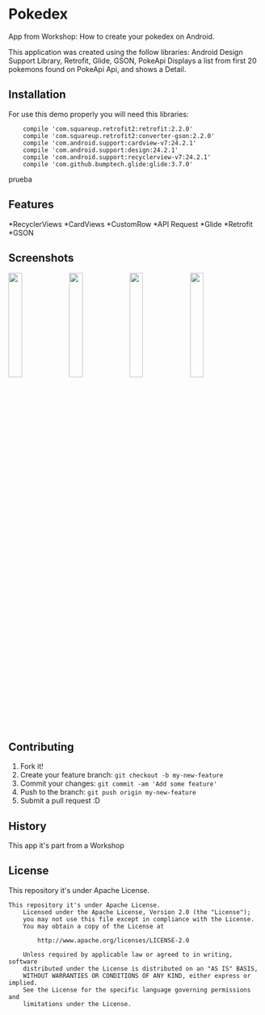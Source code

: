 
# Pokedex
App from Workshop: How to create your pokedex on Android.

This application was created using the follow libraries: Android Design Support Library, Retrofit, Glide, GSON, PokeApi
Displays a list from first 20 pokemons found on PokeApi Api, and shows a Detail.

## Installation

For use this demo properly you will need this libraries:

```
    compile 'com.squareup.retrofit2:retrofit:2.2.0'
    compile 'com.squareup.retrofit2:converter-gson:2.2.0'
    compile 'com.android.support:cardview-v7:24.2.1'
    compile 'com.android.support:design:24.2.1'
    compile 'com.android.support:recyclerview-v7:24.2.1'
    compile 'com.github.bumptech.glide:glide:3.7.0'
```

prueba 

## Features

*RecyclerViews *CardViews *CustomRow *API Request *Glide *Retrofit *GSON 

## Screenshots

<img src="https://cloud.githubusercontent.com/assets/9124597/25682374/9367e1ec-301d-11e7-8e07-2070ba7b6ccf.png" width="23%"></img> 
<img src="https://cloud.githubusercontent.com/assets/9124597/25682373/936222de-301d-11e7-99c0-97d5262443a1.png" width="23%"></img> 
<img src="https://cloud.githubusercontent.com/assets/9124597/25682409/b204af04-301d-11e7-991b-11fad04089e0.png" width="23%"></img>
<img src="https://cloud.githubusercontent.com/assets/9124597/25682329/698455d6-301d-11e7-8a9d-97f2394efb50.png" width="23%"></img> 

## Contributing

1. Fork it!
2. Create your feature branch: `git checkout -b my-new-feature`
3. Commit your changes: `git commit -am 'Add some feature'`
4. Push to the branch: `git push origin my-new-feature`
5. Submit a pull request :D

## History

This app it's part from a Workshop

## License

This repository it's under Apache License.

```
This repository it's under Apache License.
    Licensed under the Apache License, Version 2.0 (the "License");
    you may not use this file except in compliance with the License.
    You may obtain a copy of the License at

        http://www.apache.org/licenses/LICENSE-2.0

    Unless required by applicable law or agreed to in writing, software
    distributed under the License is distributed on an "AS IS" BASIS,  
    WITHOUT WARRANTIES OR CONDITIONS OF ANY KIND, either express or implied.
    See the License for the specific language governing permissions and
    limitations under the License.

```

